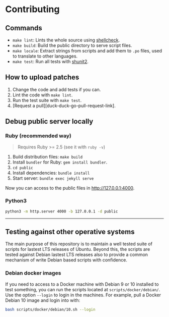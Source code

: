 # Contributing

## Commands

- `make lint`: Lints the whole source using [shellcheck][shellcheck-link].
- `make build`: Build the public directory to serve script files.
- `make locale`: Extract strings from scripts and add them to `.po` files,
 used to translate to other languages.
- `make test`: Run all tests with [shunit2][shunit2-link].

## How to upload patches

1. Change the code and add tests if you can.
2. Lint the code with `make lint`.
3. Run the test suite with `make test`.
4. [Request a pull][duck-duck-go-pull-request-link].

## Debug public server locally

### Ruby (recommended way)

> Requires Ruby >= 2.5 (see it with `ruby -v`)

1. Build distribution files: `make build`
2. Install `bundler` for Ruby: `gem install bundler`.
3. `cd public`
4. Install dependencies: `bundle install`
5. Start server: `bundle exec jekyll serve`

Now you can access to the public files in <http://127.0.0.1:4000>.

### Python3

```bash
python3 -m http.server 4000 -b 127.0.0.1 -d public
```

---

## Testing against other operative systems

The main purpose of this repository is to maintain a well tested suite of
 scripts for lastest LTS releases of Ubuntu. Beyond this, the scripts are 
 tested against Debian lastest LTS releases also to provide a common
 mechanism of write Debian based scripts with confidence.

### Debian docker images

If you need to access to a Docker machine with Debian 9 or 10 installed to test
 something, you can run the scripts located at `scripts/docker/debian/`. Use
 the option `--login` to login in the machines. For example, pull a Docker
 Debian 10 image and login into with: 

```bash
bash scripts/docker/debian/10.sh --login
```

[shellcheck-link]: https://www.shellcheck.net/
[shunit2-link]: https://github.com/kward/shunit2
[duc-duc-go-pull-request-link]: https://duckduckgo.com/?q=submit+pull+request

